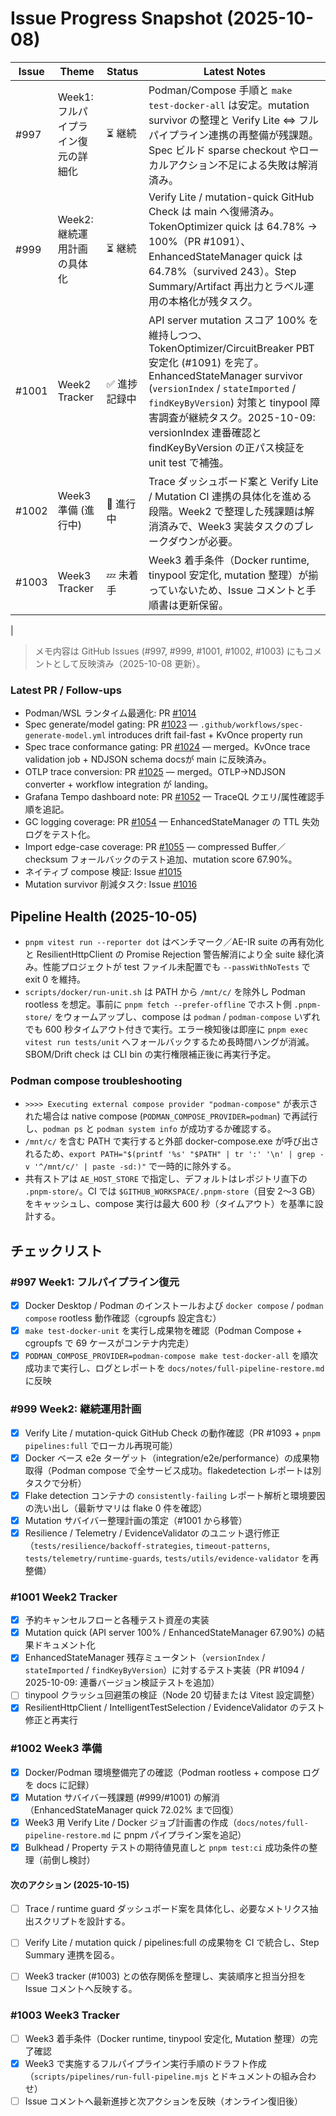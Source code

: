 # Issue Progress Snapshot (2025-10-08)

| Issue | Theme | Status | Latest Notes |
|-------|-------|--------|--------------|
| #997 | Week1: フルパイプライン復元の詳細化 | ⏳ 継続 | Podman/Compose 手順と `make test-docker-all` は安定。mutation survivor の整理と Verify Lite ⇔ フルパイプライン連携の再整備が残課題。Spec ビルド sparse checkout やローカルアクション不足による失敗は解消済み。|
| #999 | Week2: 継続運用計画の具体化 | ⏳ 継続 | Verify Lite / mutation-quick GitHub Check は main へ復帰済み。TokenOptimizer quick は 64.78% → 100%（PR #1091）、EnhancedStateManager quick は 64.78%（survived 243）。Step Summary/Artifact 再出力とラベル運用の本格化が残タスク。|
| #1001 | Week2 Tracker | ✅ 進捗記録中 | API server mutation スコア 100% を維持しつつ、TokenOptimizer/CircuitBreaker PBT 安定化 (#1091) を完了。EnhancedStateManager survivor (`versionIndex` / `stateImported` / `findKeyByVersion`) 対策と tinypool 障害調査が継続タスク。2025-10-09: versionIndex 連番確認と findKeyByVersion の正パス検証を unit test で補強。|
| #1002 | Week3 準備 (進行中) | 🚧 進行中 | Trace ダッシュボード案と Verify Lite / Mutation CI 連携の具体化を進める段階。Week2 で整理した残課題は解消済みで、Week3 実装タスクのブレークダウンが必要。|
| #1003 | Week3 Tracker | 💤 未着手 | Week3 着手条件（Docker runtime, tinypool 安定化, mutation 整理）が揃っていないため、Issue コメントと手順書は更新保留。|
|
> メモ内容は GitHub Issues (#997, #999, #1001, #1002, #1003) にもコメントとして反映済み（2025-10-08 更新）。

### Latest PR / Follow-ups
- Podman/WSL ランタイム最適化: PR [#1014](https://github.com/itdojp/ae-framework/pull/1014)
- Spec generate/model gating: PR [#1023](https://github.com/itdojp/ae-framework/pull/1023) — `.github/workflows/spec-generate-model.yml` introduces drift fail-fast + KvOnce property run
- Spec trace conformance gating: PR [#1024](https://github.com/itdojp/ae-framework/pull/1024) — merged。KvOnce trace validation job + NDJSON schema docsが main に反映済み。
- OTLP trace conversion: PR [#1025](https://github.com/itdojp/ae-framework/pull/1025) — merged。OTLP→NDJSON converter + workflow integration が landing。
- Grafana Tempo dashboard note: PR [#1052](https://github.com/itdojp/ae-framework/pull/1052) — TraceQL クエリ/属性確認手順を追記。
- GC logging coverage: PR [#1054](https://github.com/itdojp/ae-framework/pull/1054) — EnhancedStateManager の TTL 失効ログをテスト化。
- Import edge-case coverage: PR [#1055](https://github.com/itdojp/ae-framework/pull/1055) — compressed Buffer／checksum フォールバックのテスト追加、mutation score 67.90%。
- ネイティブ compose 検証: Issue [#1015](https://github.com/itdojp/ae-framework/issues/1015)
- Mutation survivor 削減タスク: Issue [#1016](https://github.com/itdojp/ae-framework/issues/1016)
## Pipeline Health (2025-10-05)
- `pnpm vitest run --reporter dot` はベンチマーク／AE-IR suite の再有効化と ResilientHttpClient の Promise Rejection 警告解消により全 suite 緑化済み。性能プロジェクトが test ファイル未配置でも `--passWithNoTests` で exit 0 を維持。
- `scripts/docker/run-unit.sh` は PATH から `/mnt/c/` を除外し Podman rootless を想定。事前に `pnpm fetch --prefer-offline` でホスト側 `.pnpm-store/` をウォームアップし、compose は `podman` / `podman-compose` いずれでも 600 秒タイムアウト付きで実行。エラー検知後は即座に `pnpm exec vitest run tests/unit` へフォールバックするため長時間ハングが消滅。SBOM/Drift check は CLI bin の実行権限補正後に再実行予定。

### Podman compose troubleshooting
- `>>>> Executing external compose provider "podman-compose"` が表示された場合は native compose (`PODMAN_COMPOSE_PROVIDER=podman`) で再試行し、`podman ps` と `podman system info` が成功するか確認する。
- `/mnt/c/` を含む PATH で実行すると外部 docker-compose.exe が呼び出されるため、`export PATH="$(printf '%s' "$PATH" | tr ':' '\n' | grep -v '^/mnt/c/' | paste -sd:)"` で一時的に除外する。
- 共有ストアは `AE_HOST_STORE` で指定し、デフォルトはレポジトリ直下の `.pnpm-store/`。CI では `$GITHUB_WORKSPACE/.pnpm-store`（目安 2〜3 GB）をキャッシュし、compose 実行は最大 600 秒（タイムアウト）を基準に設計する。


## チェックリスト

### #997 Week1: フルパイプライン復元
- [x] Docker Desktop / Podman のインストールおよび `docker compose` / `podman compose` rootless 動作確認（cgroupfs 設定含む）
- [x] `make test-docker-unit` を実行し成果物を確認（Podman Compose + cgroupfs で 69 ケースがコンテナ内完走）
- [x] `PODMAN_COMPOSE_PROVIDER=podman-compose make test-docker-all` を順次成功まで実行し、ログとレポートを `docs/notes/full-pipeline-restore.md` に反映

### #999 Week2: 継続運用計画
- [x] Verify Lite / mutation-quick GitHub Check の動作確認（PR #1093 + `pnpm pipelines:full` でローカル再現可能）
- [x] Docker ベース e2e ターゲット（integration/e2e/performance）の成果物取得（Podman compose で全サービス成功。flakedetection レポートは別タスクで分析）
- [x] Flake detection コンテナの `consistently-failing` レポート解析と環境要因の洗い出し（最新サマリは flake 0 件を確認）
- [x] Mutation サバイバー整理計画の策定（#1001 から移管）
- [x] Resilience / Telemetry / EvidenceValidator のユニット退行修正（`tests/resilience/backoff-strategies`, `timeout-patterns`, `tests/telemetry/runtime-guards`, `tests/utils/evidence-validator` を再整備）

### #1001 Week2 Tracker
- [x] 予約キャンセルフローと各種テスト資産の実装
- [x] Mutation quick (API server 100% / EnhancedStateManager 67.90%) の結果ドキュメント化
- [x] EnhancedStateManager 残存ミュータント（`versionIndex` / `stateImported` / `findKeyByVersion`）に対するテスト実装（PR #1094 / 2025-10-09: 連番バージョン検証テストを追加）
- [ ] tinypool クラッシュ回避策の検証（Node 20 切替または Vitest 設定調整）
- [x] ResilientHttpClient / IntelligentTestSelection / EvidenceValidator のテスト修正と再実行

### #1002 Week3 準備
- [x] Docker/Podman 環境整備完了の確認（Podman rootless + compose ログを docs に記録）
- [x] Mutation サバイバー残課題 (#999/#1001) の解消（EnhancedStateManager quick 72.02% まで回復）
- [x] Week3 用 Verify Lite / Docker ジョブ計画書の作成（`docs/notes/full-pipeline-restore.md` に pnpm パイプライン案を追記）
- [x] Bulkhead / Property テストの期待値見直しと `pnpm test:ci` 成功条件の整理（前倒し検討）

#### 次のアクション (2025-10-15)
- [ ] Trace / runtime guard ダッシュボード案を具体化し、必要なメトリクス抽出スクリプトを設計する。
- [ ] Verify Lite / mutation quick / pipelines:full の成果物を CI で統合し、Step Summary 連携を図る。
- [ ] Week3 tracker (#1003) との依存関係を整理し、実装順序と担当分担を Issue コメントへ反映する。


### #1003 Week3 Tracker
- [ ] Week3 着手条件（Docker runtime, tinypool 安定化, Mutation 整理）の完了確認
- [x] Week3 で実施するフルパイプライン実行手順のドラフト作成（`scripts/pipelines/run-full-pipeline.mjs` とドキュメントの組み合わせ）
- [ ] Issue コメントへ最新進捗と次アクションを反映（オンライン復旧後）

